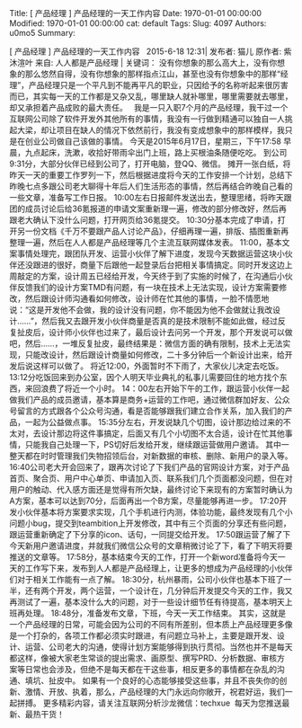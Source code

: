 Title: [ 产品经理 ] 产品经理的一天工作内容
Date: 1970-01-01 00:00:00
Modified: 1970-01-01 00:00:00
cat: default
Tags: 
Slug: 4097
Authors: u0mo5 
Summary: 


[ 产品经理 ] 产品经理的一天工作内容
 
2015-6-18 12:31| 发布者: 猫儿 原作者: 紫沐渲叶 来自: 人人都是产品经理 | 关键词：
没有你想象的那么高大上，没有你想象的那么悠然自得，没有你想象的那样指点江山，甚至也没有你想象中的那样“经理”，产品经理只是一个平凡到不能再平凡的职业，只因给予的名称听起来很厉害而已，其实每一天的工作都是又杂又乱，哪里缺人就补哪里，哪里需要就去哪里，却又承担着产品成败的最大责任。
 
我是一只入职7个月的产品经理，我干过一个互联网公司除了软件开发外其他所有的事情，我没有一行做到精通可以独自一人挑起大梁，却让项目在缺人的情况下依然前行，我没有变成想象中的那样模样，我只是在创业公司做自己该做的事情。
今天是2015年6月17日，星期三，下午17:58
早晨，九点起床，洗漱，收拾好带雨伞出门上班，路上买根油条随便吃吃。
到公司9:31分，大部分伙伴已经到公司了，打开电脑，登QQ、微信。
摊开一张白纸，将昨天一天的重要工作罗列一下，然后根据进度将今天的工作安排一个计划，总结下昨晚七点多跟公司老大聊得十年后人们生活形态的事情，然后再结合昨晚自己看的一些文章，准备写工作日报。
10:00左右日报邮件发送出去，整理思绪，将昨天跟团的成员讨论后给36氪报道的申请文案重新理一遍，修改的部分修改好，然后再跟老大确认下没什么问题，打开网页给36氪提交。
10:30分基本完成了申请，打开另一份文档《千万不要跟产品人讨论产品》，仔细再理一遍，排版、插图重新再整理一遍，然后在人人都是产品经理等几个主流互联网媒体发表。
11:00，基本文案事情处理完，跟团队开发、运营小伙伴了解下进度，发现今天数据运营这块小伙伴还没跟进的很好，商量下后跟他一起登录后台把相关事情搞定。同时开发这边上周敲定的方案，设计周五已经给开发，今天终于到了实施的时候了，在沟通后小伙伴反馈我们的设计方案TMD有问题，有一块在技术上无法实现，设计方案需要修改，然后跟设计师沟通看如何修改，设计师在忙其他的事情，一脸不情愿地说：“这是开发他不会做，我的设计没有问题，你不能因为他不会做就让我改设计……”，然后我又去跟开发小伙伴商量是否真的是技术限制不能如此做，经过反复扯皮后，设计师小伙伴也过来了，最后设计去问另一个开发，那个开发说可以做吧，然后……，一堆反复扯皮，最终结果是：微信方面的确有限制，技术上无法实现，只能改设计，然后跟设计商量如何修改，二十多分钟后一个新设计出来，给开发后说这样可以做了。
将近12:00，外面暂时不下雨了，大家伙儿决定去吃饭。
13:12分吃饭回来到办公室，因个人明天毕业典礼的私事儿需要回住的地方找个东西，来回浪费了将近一个小时。
14：00左右开始下午的工作，跟运营小伙伴一起做我们产品的成员邀请，基本算是商务+运营的工作吧，通过微信群加好友、公众号留言的方式跟各个公众号沟通，看是否能够跟我们建立合作关系，加入我们的产品，一起为公益做点事。
15:35分左右，开发说缺几个切图，设计那边给过来的不太对，去设计那边将这件事搞定，后面又有几个小切图不太合适，设计在忙其他事情，只能我自己处理一下，PS切好后发给开发，继续跟运营做用户邀请。
其中一整天都在时时管理我们失物招领后台，对新数据的审核、删除、新用户的录入等。
16:40公司老大开会回来了，跟再次讨论了下我们产品的官网设计方案，对于产品首页、聚合页、用户中心单页、申请加入页、联系我们几个页面都没问题，但在对用户的触动、代入感方面还是觉得有所欠缺，最终讨论下来现有的方案暂时确认为A方案，基本可以达到70分，后面再出一个B方案，尽量能够再进一步。
17:20开发小伙伴基本将方案要求实现，几个手机进行内测，体验功能，最终发现有几个小问题小bug，提交到teambition上开发修改，其中有三个页面的分享还有些问题，跟运营重新确定了下分享的icon、话句，一同提交给开发。
17:50跟运营了解了下今天新用户邀请进度，并就我们微信公众号的文章稍微讨论了下，看了下明天将要推送的文章等。
17:58分，基本结束今天的工作，打开一个新word准备将今天一天的工作写下来，发布到人人都是产品经理上，让更多的想成为产品经理的小伙伴们对于相关工作能有一点了解。
18:30分，杭州暴雨，公司小伙伴也基本下班了一半，还有两个开发，两个运营，一个设计在，几分钟后开发提交今天的工作，我又再测试了一遍，基本没什么大的问题，对于一些设计细节任有待提高，基本明天上班再处理。
18:48分，准备发布文章，下班，今天一天工作结束。
其实，这就是一个产品经理的日常，可能会因为公司的不同有所差别，但本质上产品经理更多像是一个打杂的，各项工作都必须实时跟进，有问题立马补上，主要是跟开发、设计、运营、公司老大的沟通，使得计划方案能够得到执行贯彻。当然也并不是每天都这样，像被大家老生常谈的提出需求、画原型、撰写PRD、分析数据、审核方案等日常也会涉及，但绝不是每天都在干这些事，相反更多的事情都在杂乱的沟通、填坑、扯皮中。
如果有一个良好的心态能够接受这些事，并且不丧失你的创新、激情、开放、执着，那么，产品经理的大门永远向你敞开，祝君好运，我们一起拼搏。
更多精彩内容，请关注互联网分析沙龙微信：techxue  每天为您推送最新、最热干货！

